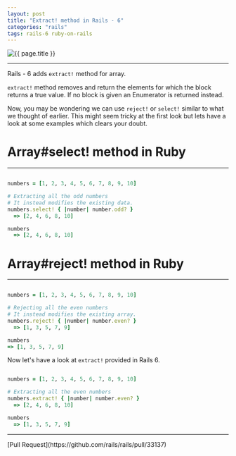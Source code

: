 ```yaml
---
layout: post
title: "Extract! method in Rails - 6"
categories: "rails"
tags: rails-6 ruby-on-rails
---
```


<img src="{{ site.base_url }}{{ site.default_rails_image }}" alt="{{ page.title }}">

---
Rails - 6 adds `extract!` method for array.

`extract!` method removes and return the elements for which the block returns a true value.
If no block is given an Enumerator is returned instead.

Now, you may be wondering we can use `reject!` or `select!` similar to what we thought of earlier. This might seem tricky at the first look but lets have a look at some examples which clears your doubt.

<h1 class="light">Array#select! method in Ruby</h1>

---
```ruby

numbers = [1, 2, 3, 4, 5, 6, 7, 8, 9, 10]

# Extracting all the odd numbers
# It instead modifies the existing data.
numbers.select! { |number| number.odd? }
  => [2, 4, 6, 8, 10]

numbers
  => [2, 4, 6, 8, 10]
```

<h1 class="light">Array#reject! method in Ruby</h1>

---
```ruby

numbers = [1, 2, 3, 4, 5, 6, 7, 8, 9, 10]

# Rejecting all the even numbers
# It instead modifies the existing array.
numbers.reject! { |number| number.even? }
  => [1, 3, 5, 7, 9]

numbers
=> [1, 3, 5, 7, 9]
```
Now let's have a look at `extract!` provided in Rails 6.

```ruby

numbers = [1, 2, 3, 4, 5, 6, 7, 8, 9, 10]

# Extracting all the even numbers
numbers.extract! { |number| number.even? }
  => [2, 4, 6, 8, 10]

numbers
  => [1, 3, 5, 7, 9]

```
---
<span class="pull-right">
[Pull Request](https://github.com/rails/rails/pull/33137)
</span>
